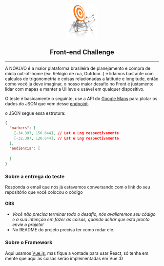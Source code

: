 <p align="center">
  <img src="assets/acerto-miseravi.png" width="100" />
  <h2 align="center">Front-end Challenge</h2>
</p>

---

A NOALVO é a maior plataforma brasileira de planejamento e compra de mídia out-of-home (ex: Relógio de rua, Outdoor..) e lidamos bastante com calculos de trigonometria e coisas relacionadas a latitude e longitude, então como você já deve imaginar, o nosso maior desafio no Front é justamente lidar com mapas e manter a UI leve e usável em qualquer dispositivo.

O teste é basicamente o seguinte, use a API do [Google Maps](https://developers.google.com/maps/documentation/javascript/tutorial) para plotar os dados do JSON que vem desse [endpoint]().

o JSON segue essa estrutura:

```json
{
  "markers": [
    [-34.397, 150.644], // Lat e Lng respectivamente
    [-32.397, 120.644], // Lat e Lng respectivamente
  ],
  "audiencia": [
    
  ]
}
```

### Sobre a entrega do teste

Responda o email que nós já estavamos conversando com o link do seu repositório que você colocou o código

#### OBS

+ *Você não precisa terminar todo o desafio, nós avaliaremos seu código e a sua intenção em fazer as coisas, quando achar que esta pronto envie o projeto!*
+ No README do projeto precisa ter como rodar ele.

### Sobre o Framework

Aqui usamos [Vue.js](http://vuejs.org), mas fique a vontade para usar React, só tenha em mente que aqui as coisas serão implementadas em Vue :D